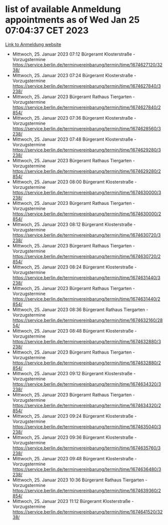 # list of available Anmeldung appointments as of Wed Jan 25 07:04:37 CET 2023
[Link to Anmeldung website](https://service.berlin.de/terminvereinbarung/termin/tag.php?termin=0&anliegen[]=120686&dienstleisterlist=122210,122217,327316,122219,327312,122227,327314,122231,327346,122243,327348,122252,329742,122260,329745,122262,329748,122254,329751,122271,327278,122273,327274,122277,327276,330436,122280,327294,122282,327290,122284,327292,327539,122291,327270,122285,327266,122286,327264,122296,327268,150230,329760,122301,327282,122297,327286,122294,327284,122312,329763,122314,329775,122304,327330,122311,327334,122309,327332,122281,327352,122279,329772,122276,327324,122274,327326,122267,329766,122246,327318,122251,327320,122257,327322,122208,327298,122226,327300,121362,121364&herkunft=http%3A%2F%2Fservice.berlin.de%2Fdienstleistung%2F120686%2F)
- Mittwoch, 25. Januar 2023 07:12 Bürgeramt Klosterstraße - Vorzugstermine https://service.berlin.de/terminvereinbarung/termin/time/1674627120/3238/
- Mittwoch, 25. Januar 2023 07:24 Bürgeramt Klosterstraße - Vorzugstermine https://service.berlin.de/terminvereinbarung/termin/time/1674627840/3238/
- Mittwoch, 25. Januar 2023  Bürgeramt Rathaus Tiergarten - Vorzugstermine https://service.berlin.de/terminvereinbarung/termin/time/1674627840/2854/
- Mittwoch, 25. Januar 2023 07:36 Bürgeramt Klosterstraße - Vorzugstermine https://service.berlin.de/terminvereinbarung/termin/time/1674628560/3238/
- Mittwoch, 25. Januar 2023 07:48 Bürgeramt Klosterstraße - Vorzugstermine https://service.berlin.de/terminvereinbarung/termin/time/1674629280/3238/
- Mittwoch, 25. Januar 2023  Bürgeramt Rathaus Tiergarten - Vorzugstermine https://service.berlin.de/terminvereinbarung/termin/time/1674629280/2854/
- Mittwoch, 25. Januar 2023 08:00 Bürgeramt Klosterstraße - Vorzugstermine https://service.berlin.de/terminvereinbarung/termin/time/1674630000/3238/
- Mittwoch, 25. Januar 2023  Bürgeramt Rathaus Tiergarten - Vorzugstermine https://service.berlin.de/terminvereinbarung/termin/time/1674630000/2854/
- Mittwoch, 25. Januar 2023 08:12 Bürgeramt Klosterstraße - Vorzugstermine https://service.berlin.de/terminvereinbarung/termin/time/1674630720/3238/
- Mittwoch, 25. Januar 2023  Bürgeramt Rathaus Tiergarten - Vorzugstermine https://service.berlin.de/terminvereinbarung/termin/time/1674630720/2854/
- Mittwoch, 25. Januar 2023 08:24 Bürgeramt Klosterstraße - Vorzugstermine https://service.berlin.de/terminvereinbarung/termin/time/1674631440/3238/
- Mittwoch, 25. Januar 2023  Bürgeramt Rathaus Tiergarten - Vorzugstermine https://service.berlin.de/terminvereinbarung/termin/time/1674631440/2854/
- Mittwoch, 25. Januar 2023 08:36 Bürgeramt Rathaus Tiergarten - Vorzugstermine https://service.berlin.de/terminvereinbarung/termin/time/1674632160/2854/
- Mittwoch, 25. Januar 2023 08:48 Bürgeramt Klosterstraße - Vorzugstermine https://service.berlin.de/terminvereinbarung/termin/time/1674632880/3238/
- Mittwoch, 25. Januar 2023  Bürgeramt Rathaus Tiergarten - Vorzugstermine https://service.berlin.de/terminvereinbarung/termin/time/1674632880/2854/
- Mittwoch, 25. Januar 2023 09:12 Bürgeramt Klosterstraße - Vorzugstermine https://service.berlin.de/terminvereinbarung/termin/time/1674634320/3238/
- Mittwoch, 25. Januar 2023  Bürgeramt Rathaus Tiergarten - Vorzugstermine https://service.berlin.de/terminvereinbarung/termin/time/1674634320/2854/
- Mittwoch, 25. Januar 2023 09:24 Bürgeramt Klosterstraße - Vorzugstermine https://service.berlin.de/terminvereinbarung/termin/time/1674635040/3238/
- Mittwoch, 25. Januar 2023 09:36 Bürgeramt Klosterstraße - Vorzugstermine https://service.berlin.de/terminvereinbarung/termin/time/1674635760/3238/
- Mittwoch, 25. Januar 2023 09:48 Bürgeramt Klosterstraße - Vorzugstermine https://service.berlin.de/terminvereinbarung/termin/time/1674636480/3238/
- Mittwoch, 25. Januar 2023 10:36 Bürgeramt Rathaus Tiergarten - Vorzugstermine https://service.berlin.de/terminvereinbarung/termin/time/1674639360/2854/
- Mittwoch, 25. Januar 2023 11:12 Bürgeramt Klosterstraße - Vorzugstermine https://service.berlin.de/terminvereinbarung/termin/time/1674641520/3238/
